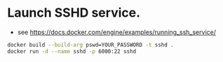 # Launch SSHD service.

* see https://docs.docker.com/engine/examples/running_ssh_service/

```sh
docker build --build-arg pswd=YOUR_PASSWORD -t sshd .
docker run -d --name sshd -p 6000:22 sshd
```
